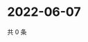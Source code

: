 # 2022-06-07

共 0 条

<!-- BEGIN WEIBO -->
<!-- 最后更新时间 Tue Jun 07 2022 04:16:13 GMT+0800 (China Standard Time) -->

<!-- END WEIBO -->
